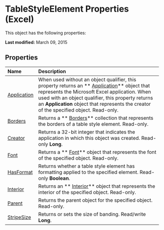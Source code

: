 
# TableStyleElement Properties (Excel)
This object has the following properties:

 **Last modified:** March 09, 2015


## Properties



|**Name**|**Description**|
|:-----|:-----|
| [Application](be36f1d4-1aed-db98-fafd-ce55a153f255.md)|When used without an object qualifier, this property returns an  ** [Application](19b73597-5cf9-4f56-8227-b5211f657f6f.md)** object that represents the Microsoft Excel application. When used with an object qualifier, this property returns an **Application** object that represents the creator of the specified object. Read-only.|
| [Borders](a6fdfe85-0953-f796-5c89-6f418e9226e6.md)|Returns a  ** [Borders](adb6efd6-73b6-e620-e9be-f4a42bc52ae8.md)** collection that represents the borders of a table style element. Read-only.|
| [Creator](ab9524d1-7d61-cc43-2d8f-0b087f1ccb1b.md)|Returns a 32-bit integer that indicates the application in which this object was created. Read-only  **Long**.|
| [Font](da95a6b8-5ee0-df95-0624-f272da27109d.md)|Returns a  ** [Font](f4788ba4-1c4c-2f03-4d73-194bc9316825.md)** object that represents the font of the specified object. Read-only.|
| [HasFormat](3a9778ef-f2f4-7d07-5378-1d12feeb2711.md)|Returns whether a table style element has formatting applied to the specified element. Read-only  **Boolean**.|
| [Interior](517486ad-abb6-3a10-1059-7494c137dc59.md)|Returns an  ** [Interior](37c79831-2cac-69fd-10ee-6d5415ed338b.md)** object that represents the interior of the specified object. Read-only.|
| [Parent](15810259-c8bc-d5d4-ea3c-ce16af733ca6.md)|Returns the parent object for the specified object. Read-only.|
| [StripeSize](b0f9515f-38d7-c338-43e0-0da0e9de0555.md)|Returns or sets the size of banding. Read/write  **Long**.|
